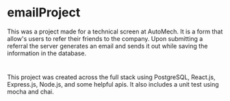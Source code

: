 # emailProject

This was a project made for a technical screen at AutoMech. It is a form that allow's users to refer their friends to the company. Upon submitting a referral the server generates an email and sends it out while saving the information in the database.
#

This project was created across the full stack using PostgreSQL, React.js, Express.js, Node.js, and some helpful apis. It also includes a unit test using mocha and chai.
